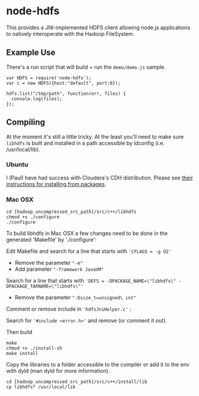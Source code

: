# node-hdfs

This provides a JNI-implemented HDFS client allowing node.js applications to natively interoperate with the Hadoop FileSystem.

## Example Use

There's a run script that will build + run the `demo/demo.js` sample. 

    var HDFS = require('node-hdfs');
    var c = new HDFS({host:"default", port:0});

    hdfs.list("/tmp/path", function(err, files) {
      console.log(files);
    });

## Compiling

At the moment it's still a little tricky. At the least you'll need to make sure `libhdfs` is built and installed in a path accessible by ldconfig (i.e. /usr/local/lib).

### Ubuntu

I (Paul) have had success with Cloudera's CDH distribution. Please see [their instructions for installing from packages](https://ccp.cloudera.com/display/CDHDOC/CDH3+Installation).

### Mac OSX

    cd [hadoop_uncompressed_src_path]/src/c++/libhdfs
    chmod +x ./configure
    ./configure

To build libhdfs in Mac OSX a few changes need to be done in the generated 'Makefile' by './configure':

Edit Makefile and search for a line that starts with `'CFLAGS = -g O2'`
* Remove the parameter `"-m"`
* Add parameter `"-framework JavaVM"`

Search for a line that starts with `'DEFS = -DPACKAGE_NAME=\"libhdfs\" -DPACKAGE_TARNAME=\"libhdfs\"'`
* Remove the parameter `"-Dsize_t=unsigned\ int"`

Comment or remove include in `'hdfsJniHelper.c'` :

Search for `'#include <error.h>'` and remove (or comment it out).

Then build

    make
    chmod +x ./install-sh
    make install

Copy the libraries to a folder accessible to the compiler or add it to the env with dyld (man dyld for more information).

    cd [hadoop_uncompressed_src_path]/src/c++/install/lib
    cp libhdfs* /usr/local/lib
